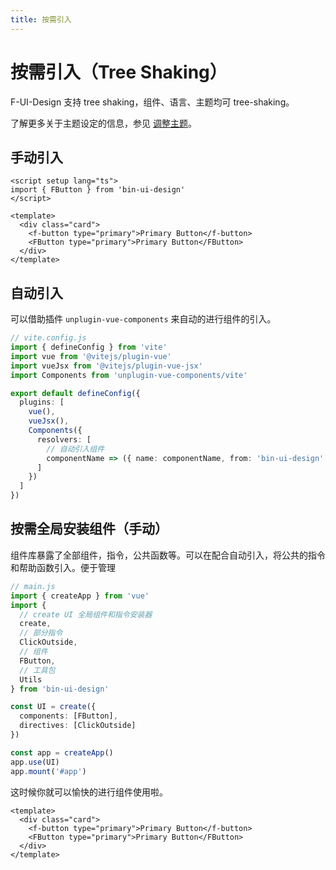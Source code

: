 ```yaml
---
title: 按需引入
---
```


<f-back-top></f-back-top>

# 按需引入（Tree Shaking）

F-UI-Design 支持 tree shaking，组件、语言、主题均可 tree-shaking。

了解更多关于主题设定的信息，参见 [调整主题](/docs/custom-theme.html)。

## 手动引入

```vue
<script setup lang="ts">
import { FButton } from 'bin-ui-design'
</script>

<template>
  <div class="card">
    <f-button type="primary">Primary Button</f-button>
    <FButton type="primary">Primary Button</FButton>
  </div>
</template>
```

## 自动引入

可以借助插件 `unplugin-vue-components` 来自动的进行组件的引入。

```ts
// vite.config.js
import { defineConfig } from 'vite'
import vue from '@vitejs/plugin-vue'
import vueJsx from '@vitejs/plugin-vue-jsx'
import Components from 'unplugin-vue-components/vite'

export default defineConfig({
  plugins: [
    vue(),
    vueJsx(),
    Components({
      resolvers: [
        // 自动引入组件
        componentName => ({ name: componentName, from: 'bin-ui-design' })
      ]
    })
  ]
})
```

## 按需全局安装组件（手动）

组件库暴露了全部组件，指令，公共函数等。可以在配合自动引入，将公共的指令和帮助函数引入。便于管理

```ts
// main.js
import { createApp } from 'vue'
import {
  // create UI 全局组件和指令安装器
  create,
  // 部分指令
  ClickOutside,
  // 组件
  FButton,
  // 工具包
  Utils
} from 'bin-ui-design'

const UI = create({
  components: [FButton],
  directives: [ClickOutside]
})

const app = createApp()
app.use(UI)
app.mount('#app')
```

这时候你就可以愉快的进行组件使用啦。

```vue
<template>
  <div class="card">
    <f-button type="primary">Primary Button</f-button>
    <FButton type="primary">Primary Button</FButton>
  </div>
</template>
```
